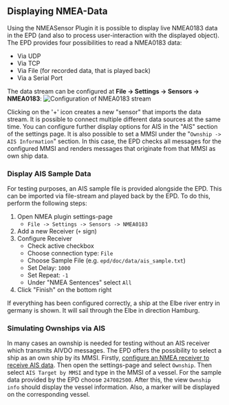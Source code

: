 ## Displaying NMEA-Data

Using the NMEASensor Plugin it is possible to display live NMEA0183 data in the EPD (and also to process 
user-interaction with the displayed object). The EPD provides four possibilities to read a NMEA0183 data:

* Via UDP
* Via TCP
* Via File (for recorded data, that is played back)
* Via a Serial Port

The data stream can be configured at **File -> Settings -> Sensors -> NMEA0183**:
![Configuration of NMEA0183 stream](images/nmeasensor.png)

Clicking on the '+' icon creates a new "sensor" that imports the data stream. It is possible to connect multiple
different data sources at the same time. You can configure further display options for AIS in the "AIS" section of the
settings page. It is also possible to set a MMSI under the "`Ownship -> AIS Information`" section. In this case, the EPD
checks all messages for the configured MMSI and renders messages that originate from that MMSI as own ship data.

### Display AIS Sample Data

For testing purposes, an AIS sample file is provided alongside the EPD. This can be imported via file-stream and played 
back by the EPD. To do this, perform the following steps:

1. Open NMEA plugin settings-page
   - `File -> Settings -> Sensors -> NMEA0183`
2. Add a new Receiver (`+` sign)
3. Configure Receiver
    - Check active checkbox 
    - Choose connection type: `File`
    - Choose Sample File (e.g. `epd/doc/data/ais_sample.txt`)
    - Set Delay: `1000`
    - Set Repeat: `-1`
    - Under "NMEA Sentences" select `All`
4. Click "Finish" on the bottom right

If everything has been configured correctly, a ship at the Elbe river entry in germany is shown. It will sail through 
the Elbe in direction Hamburg. 

### Simulating Ownships via AIS

In many cases an ownship is needed for testing without an AIS receiver which transmits AIVDO messages. The EPD offers 
the possibility to select a ship as an own ship by its MMSI. Firstly, [configure an NMEA receiver to receive 
AIS data](#display-ais-sample-data). Then open the settings-page and select `Ownship`. Then select `AIS Target by MMSI`
and type in the MMSI of a vessel. For the sample data provided by the EPD choose `247082500`. After this, the view
`Ownship info` should display the vessel information. Also, a marker will be displayed on the corresponding vessel.
